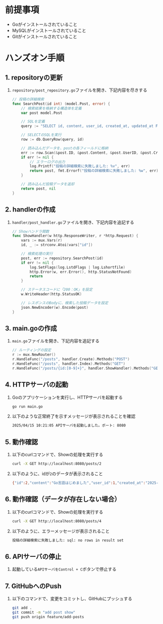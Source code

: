 # 前提事項
- Goがインストールされていること
- MySQLがインストールされていること
- Gitがインストールされていること

# ハンズオン手順
## 1. repositoryの更新
1. `repository/post_repository.go`ファイルを開き、下記内容を尽きする
    ```go 
    // 投稿の詳細検索
    func SearchPost(id int) (model.Post, error) {
        // 検索結果を格納する構造体を定義
        var post model.Post

        // SQLを定義
        query := "SELECT id, content, user_id, created_at, updated_at FROM posts WHERE id = ?"

        // SELECTのSQLを実行
        row := db.QueryRow(query, id)

        // 読み込んだデータを、postの各フィールドに格納
        err := row.Scan(&post.ID, &post.Content, &post.UserID, &post.CreatedAt, &post.UpdatedAt)
        if err != nil {
            // エラーログの出力
            log.Printf("投稿の詳細検索に失敗しました: %v", err)
            return post, fmt.Errorf("投稿の詳細検索に失敗しました: %w", err)
        }

        // 読み込んだ投稿データを返却
        return post, nil
    }
    ```

## 2. handlerの作成
1. `handler/post_handler.go`ファイルを開き、下記内容を追記する
    ```go
    // Showハンドラ関数
    func ShowHandler(w http.ResponseWriter, r *http.Request) {
        vars := mux.Vars(r)
        id, _ := strconv.Atoi(vars["id"])

        // 検索処理の実行
        post, err := repository.SearchPost(id)
        if err != nil {
            log.SetFlags(log.LstdFlags | log.Lshortfile)
            http.Error(w, err.Error(), http.StatusNotFound)
            return
        }

        // ステータスコードに「200：OK」を設定
        w.WriteHeader(http.StatusOK)

        // レスポンスのBodyに、検索した投稿データを設定
        json.NewEncoder(w).Encode(post)
    }
    ```

## 3. main.goの作成
1. `main.go`ファイルを開き、下記内容を追記する
    ```go
    // ルーティングの設定
    r := mux.NewRouter()
	r.HandleFunc("/posts", handler.Create).Methods("POST")
	r.HandleFunc("/posts", handler.Index).Methods("GET")
	r.HandleFunc("/posts/{id:[0-9]+}", handler.ShowHandler).Methods("GET")// このコードを追加
    ```

## 4. HTTPサーバの起動
1. Goのアプリケーションを実行し、HTTPサーバを起動する
    ```sh
    go run main.go
    ```

2. 以下のような正常終了を示すメッセージが表示されることを確認
    ```sh
    2025/04/15 10:21:05 APIサーバを起動しました。ポート: 8080
    ```

## 5. 動作確認
1. 以下のcurlコマンドで、Showの処理を実行する
    ```sh
    curl -X GET http://localhost:8080/posts/2
    ```

2. 以下のように、idが`2`のデータが表示されること
    ```sh
    {"id":2,"content":"Go言語はじめました","user_id":1,"created_at":"2025-04-16T21:18:08Z","updated_at":"2025-04-16T21:18:08Z"}
    ```

## 6. 動作確認（データが存在しない場合）
1. 以下のcurlコマンドで、Showの処理を実行する
    ```sh
    curl -X GET http://localhost:8080/posts/4
    ```

2. 以下のように、エラーメッセージが表示されること
    ```sh
    投稿の詳細検索に失敗しました: sql: no rows in result set
    ```

## 6. APIサーバの停止
1. 起動している`APIサーバをControl + C`ボタンで停止する

## 7. GitHubへのPush
1. 以下のコマンドで、変更をコミットし、GitHubにプッシュする
    ```sh
    git add .
    git commit -m "add post show"
    git push origin feature/add-posts
    ```